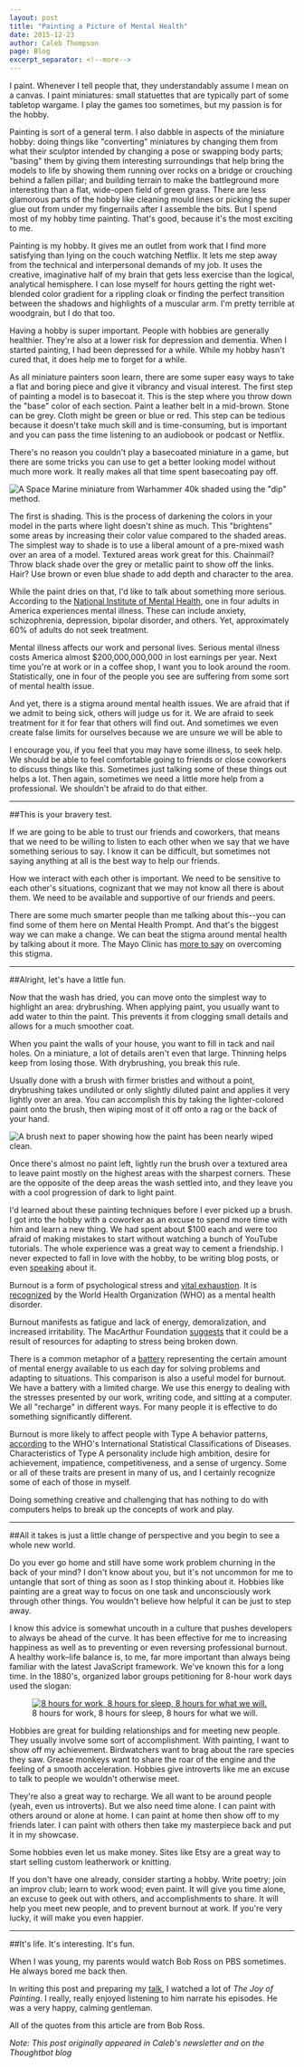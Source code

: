 ```yaml
---
layout: post
title: "Painting a Picture of Mental Health"
date: 2015-12-23
author: Caleb Thompson
page: Blog
excerpt_separator: <!--more-->
---
```


I paint. Whenever I tell people that, they understandably assume I mean on a
canvas. I paint miniatures: small statuettes that are typically part of some
tabletop wargame. I play the games too sometimes, but my passion is for the
hobby.

Painting is sort of a general term. I also dabble in aspects of the miniature
hobby: doing things like "converting" miniatures by changing them from what
their sculptor intended by changing a pose or swapping body parts; "basing" them
by giving them interesting surroundings that help bring the models to life by
showing them running over rocks on a bridge or crouching behind a fallen pillar;
and building terrain to make the battleground more interesting than a flat,
wide-open field of green grass. There are less glamorous parts of the hobby like
cleaning mould lines or picking the super glue out from under my fingernails
after I assemble the bits. But I spend most of my hobby time painting. That's
good, because it's the most exciting to me.

Painting is my hobby. It gives me an outlet from work that I find more
satisfying than lying on the couch watching Netflix. It lets me step away from
the technical and interpersonal demands of my job. It uses the creative,
imaginative half of my brain that gets less exercise than the logical,
analytical hemisphere. I can lose myself for hours getting the right wet-blended
color gradient for a rippling cloak or finding the perfect transition between
the shadows and highlights of a muscular arm. I'm pretty terrible at woodgrain,
but I do that too.

Having a hobby is super important. People with hobbies are generally healthier.
They're also at a lower risk for depression and dementia. When I started
painting, I had been depressed for a while. While my hobby hasn't cured that, it
does help me to forget for a while.

As all miniature painters soon learn, there are some super easy ways to take a
flat and boring piece and give it vibrancy and visual interest. The first step
of painting a model is to basecoat it. This is the step where you throw down the
"base" color of each section. Paint a leather belt in a mid-brown. Stone can be
grey. Cloth might be green or blue or red. This step can be tedious because it
doesn't take much skill and is time-consuming, but is important and you can pass
the time listening to an audiobook or podcast or Netflix.

There's no reason you couldn't play a basecoated miniature in a game, but there
are some tricks you can use to get a better looking model without much more
work. It really makes all that time spent basecoating pay off.

![A Space Marine miniature from Warhammer 40k shaded using the \"dip\" method.](https://images.thoughtbot.com/data-migrations-in-rails/mcL9UcCZT5KzcJgx5k7A_shading.png)

The first is shading. This is the process of darkening the colors in your model
in the parts where light doesn't shine as much. This "brightens" some areas by
increasing their color value compared to the shaded areas. The simplest way to
shade is to use a liberal amount of a pre-mixed wash over an area of a model.
Textured areas work great for this. Chainmail? Throw black shade over the grey
or metallic paint to show off the links. Hair? Use brown or even blue shade to
add depth and character to the area.

While the paint dries on that, I'd like to talk about something more serious.
According to the [National Institute of Mental
Health](http://www2.nami.org/factsheets/mentalillness\_factsheet.pdf), one in
four adults in America experiences mental illness. These can include anxiety,
schizophrenia, depression, bipolar disorder, and others. Yet, approximately 60%
of adults do not seek treatment.

Mental illness affects our work and personal lives. Serious mental illness costs
America almost
<span title="that's two hundred billion, for the lazy">$200,000,000,000</span> in
lost earnings per year. Next time you're at work or in a coffee shop, I want you
to look around the room. Statistically, one in four of the people you see are
suffering from some sort of mental health issue.

And yet, there is a stigma around mental health issues. We are afraid that if we
admit to being sick, others will judge us for it. We are afraid to seek
treatment for it for fear that others will find out. And sometimes we even
create false limits for ourselves because we are unsure we will be able to

I encourage you, if you feel that you may have some illness, to seek help. We
should be able to feel comfortable going to friends or close coworkers to
discuss things like this. Sometimes just talking some of these things out helps
a lot. Then again, sometimes we need a little more help from a professional. We
shouldn't be afraid to do that either.

---

##This is your bravery test.

If we are going to be able to trust our friends and coworkers, that means that
we need to be willing to listen to each other when we say that we have something
serious to say. I know it can be difficult, but sometimes not saying anything at
all is the best way to help our friends.

How we interact with each other is important. We need to be sensitive to each
other's situations, cognizant that we may not know all there is about them. We
need to be available and supportive of our friends and peers.

There are some much smarter people than me talking about this--you can find some
of them here on Mental Health Prompt. And that's the biggest way we can make a
change. We can beat the stigma around mental health by talking about it more.
The Mayo Clinic has [more to say] on overcoming this stigma.

[more to say]: http://www.mayoclinic.org/diseases-conditions/mental-illness/in-depth/mental-health/art-20046477

---

##Alright, let's have a little fun.

Now that the wash has dried, you can move onto the simplest way to highlight an
area: drybrushing. When applying paint, you usually want to add water to thin the
paint. This prevents it from clogging small details and allows for a much
smoother coat.

When you paint the walls of your house, you want to fill in tack and nail holes.
On a miniature, a lot of details aren't even that large. Thinning helps keep
from losing those. With drybrushing, you break this rule.

Usually done with a brush with firmer bristles and without a point, drybrushing
takes undiluted or only slightly diluted paint and applies it very lightly over
an area. You can accomplish this by taking the lighter-colored paint onto the
brush, then wiping most of it off onto a rag or the back of your hand.

![A brush next to paper showing how the paint has been nearly wiped clean.](https://images.thoughtbot.com/data-migrations-in-rails/jUaKOu8HSPalBh945q4A_drybrush.png)

Once there's almost no paint left, lightly run the brush over a textured area to
leave paint mostly on the highest areas with the sharpest corners. These are the
opposite of the deep areas the wash settled into, and they leave you with a cool
progression of dark to light paint.

I'd learned about these painting techniques before I ever picked up a brush. I
got into the hobby with a coworker as an excuse to spend more time with him and
learn a new thing. We had spent about $100 each and were too afraid of making
mistakes to start without watching a bunch of YouTube tutorials. The whole
experience was a great way to cement a friendship. I never expected to fall in
love with the hobby, to be writing blog posts, or even [speaking] about it.

[speaking]: http://calebthompson.io/talks/painting.html

Burnout is a form of psychological stress and [vital exhaustion][macarthur]. It
is [recognized][who] by the World Health Organization (WHO) as a mental health
disorder.

[macarthur]: http://www.macses.ucsf.edu/research/allostatic/vital.php
[who]: http://apps.who.int/classifications/icd10/browse/2015/en#/Z73.0

Burnout manifests as fatigue and lack of energy, demoralization, and increased
irritability. The MacArthur Foundation [suggests][macarthur] that it could be a
result of resources for adapting to stress being broken down.

There is a common metaphor of a [battery] representing the certain amount of
mental energy available to us each day for solving problems and adapting to
situations. This comparison is also a useful model for burnout. We have a
battery with a limited charge. We use this energy to dealing with the stresses
presented by our work, writing code, and sitting at a computer. We all
"recharge" in different ways. For many people it is effective to do something
significantly different.

[battery]: http://www.hrmostinfluential.co.uk/people-updates/maximise-performance-by-managing-your-mental-battery

Burnout is more likely to affect people with Type A behavior patterns,
[according][who] to the WHO's International Statistical Classifications of
Diseases. Characteristics of Type A personality include high ambition, desire
for achievement, impatience, competitiveness, and a sense of urgency. Some or
all of these traits are present in many of us, and I certainly recognize some
of each of those in myself.

Doing something creative and challenging that has nothing to do with computers
helps to break up the concepts of work and play.

---

##All it takes is just a little change of perspective and you begin to see a whole new world.

Do you ever go home and still have some work problem churning in the back of
your mind? I don't know about you, but it's not uncommon for me to untangle that
sort of thing as soon as I stop thinking about it. Hobbies like painting are a
great way to focus on one task and unconsciously work through other things. You
wouldn't believe how helpful it can be just to step away.

I know this advice is somewhat uncouth in a culture that pushes developers to
always be ahead of the curve. It has been effective for me to increasing
happiness as well as to preventing or even reversing professional burnout. A
healthy work–life balance is, to me, far more important than always being
familiar with the latest JavaScript framework. We've known this for a long time.
In the 1880's, organized labor groups petitioning for 8-hour work days used the
slogan:

<figure>
  <a href="https://commons.wikimedia.org/wiki/File:8hoursday_banner_1856.jpg#/media/File:8hoursday_banner_1856.jpg">
    <img src="https://images.thoughtbot.com/data-migrations-in-rails/tpLtk2iQRZ2oqOr3R9qX_8hoursday_banner_1856.jpg" alt="8 hours for work, 8 hours for sleep, 8 hours for what we will." >
  </a>
  <figcaption>8 hours for work, 8 hours for sleep, 8 hours for what we will.</figcaption>
</figure>

Hobbies are great for building relationships and for meeting new people. They
usually involve some sort of accomplishment. With painting, I want to show off
my achievement. Birdwatchers want to brag about the rare species they saw.
Grease monkeys want to share the roar of the engine and the feeling of a smooth
acceleration. Hobbies give introverts like me an excuse to talk to people we
wouldn't otherwise meet.

They're also a great way to recharge. We all want to be around people (yeah,
even us introverts). But we also need time alone. I can paint with others around
or alone at home. I can paint at home then show off to my friends later. I can
paint with others then take my masterpiece back and put it in my showcase.

Some hobbies even let us make money. Sites like Etsy are a great way to start
selling custom leatherwork or knitting.

If you don't have one already, consider starting a hobby. Write poetry; join an
improv club; learn to work wood; even paint. It will give you time alone, an
excuse to geek out with others, and accomplishments to share. It will help you
meet new people, and to prevent burnout at work. If you're very lucky, it will
make you even happier.

---

##It's life. It's interesting. It's fun.

When I was young, my parents would watch Bob Ross on PBS sometimes. He always
bored me back then.

In writing this post and preparing my [talk](https://www.youtube.com/watch?v=xCBRqZpiB2M), I watched a lot of _The
Joy of Painting_. I really, really enjoyed listening to him narrate his
episodes. He was a very happy, calming gentleman.

All of the quotes from this article are from Bob Ross.

_Note: This post originally appeared in Caleb's newsletter and on the Thoughtbot blog_
